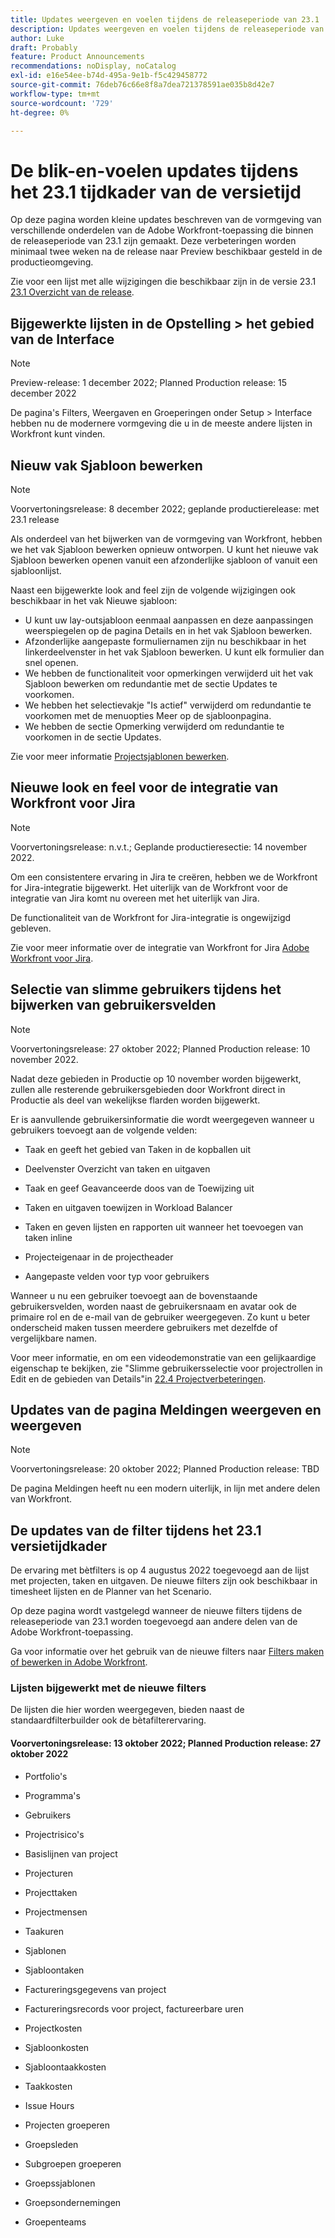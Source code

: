 ```yaml
---
title: Updates weergeven en voelen tijdens de releaseperiode van 23.1
description: Updates weergeven en voelen tijdens de releaseperiode van 23.1
author: Luke
draft: Probably
feature: Product Announcements
recommendations: noDisplay, noCatalog
exl-id: e16e54ee-b74d-495a-9e1b-f5c429458772
source-git-commit: 76deb76c66e8f8a7dea721378591ae035b8d42e7
workflow-type: tm+mt
source-wordcount: '729'
ht-degree: 0%

---
```


# De blik-en-voelen updates tijdens het 23.1 tijdkader van de versietijd

Op deze pagina worden kleine updates beschreven van de vormgeving van verschillende onderdelen van de Adobe Workfront-toepassing die binnen de releaseperiode van 23.1 zijn gemaakt. Deze verbeteringen worden minimaal twee weken na de release naar Preview beschikbaar gesteld in de productieomgeving.

Zie voor een lijst met alle wijzigingen die beschikbaar zijn in de versie 23.1 [23.1 Overzicht van de release](/help/quicksilver/product-announcements/product-releases/23.1-release-activity/23-1-release-overview.md).

## Bijgewerkte lijsten in de Opstelling > het gebied van de Interface

>[!NOTE]
>
>Preview-release: 1 december 2022; Planned Production release: 15 december 2022

De pagina&#39;s Filters, Weergaven en Groeperingen onder Setup > Interface hebben nu de modernere vormgeving die u in de meeste andere lijsten in Workfront kunt vinden.

## Nieuw vak Sjabloon bewerken

>[!NOTE]
>
>Voorvertoningsrelease: 8 december 2022; geplande productierelease: met 23.1 release

Als onderdeel van het bijwerken van de vormgeving van Workfront, hebben we het vak Sjabloon bewerken opnieuw ontworpen. U kunt het nieuwe vak Sjabloon bewerken openen vanuit een afzonderlijke sjabloon of vanuit een sjabloonlijst.

Naast een bijgewerkte look and feel zijn de volgende wijzigingen ook beschikbaar in het vak Nieuwe sjabloon:

* U kunt uw lay-outsjabloon eenmaal aanpassen en deze aanpassingen weerspiegelen op de pagina Details en in het vak Sjabloon bewerken.
* Afzonderlijke aangepaste formuliernamen zijn nu beschikbaar in het linkerdeelvenster in het vak Sjabloon bewerken. U kunt elk formulier dan snel openen.
* We hebben de functionaliteit voor opmerkingen verwijderd uit het vak Sjabloon bewerken om redundantie met de sectie Updates te voorkomen.
* We hebben het selectievakje &quot;Is actief&quot; verwijderd om redundantie te voorkomen met de menuopties Meer op de sjabloonpagina.
* We hebben de sectie Opmerking verwijderd om redundantie te voorkomen in de sectie Updates.

Zie voor meer informatie [Projectsjablonen bewerken](/help/quicksilver/manage-work/projects/create-and-manage-templates/edit-templates.md).

## Nieuwe look en feel voor de integratie van Workfront voor Jira

>[!NOTE]
>
>Voorvertoningsrelease: n.v.t.; Geplande productieresectie: 14 november 2022.

Om een consistentere ervaring in Jira te creëren, hebben we de Workfront for Jira-integratie bijgewerkt. Het uiterlijk van de Workfront voor de integratie van Jira komt nu overeen met het uiterlijk van Jira.

De functionaliteit van de Workfront for Jira-integratie is ongewijzigd gebleven.

Zie voor meer informatie over de integratie van Workfront for Jira [Adobe Workfront voor Jira](/help/quicksilver/workfront-integrations-and-apps/use-workfront-with-jira/workfront-for-jira.md).

## Selectie van slimme gebruikers tijdens het bijwerken van gebruikersvelden

>[!NOTE]
>
>Voorvertoningsrelease: 27 oktober 2022; Planned Production release: 10 november 2022.
>
>Nadat deze gebieden in Productie op 10 november worden bijgewerkt, zullen alle resterende gebruikersgebieden door Workfront direct in Productie als deel van wekelijkse flarden worden bijgewerkt.

Er is aanvullende gebruikersinformatie die wordt weergegeven wanneer u gebruikers toevoegt aan de volgende velden:

* Taak en geeft het gebied van Taken in de kopballen uit

* Deelvenster Overzicht van taken en uitgaven

* Taak en geef Geavanceerde doos van de Toewijzing uit

* Taken en uitgaven toewijzen in Workload Balancer

* Taken en geven lijsten en rapporten uit wanneer het toevoegen van taken inline

* Projecteigenaar in de projectheader

* Aangepaste velden voor typ voor gebruikers

Wanneer u nu een gebruiker toevoegt aan de bovenstaande gebruikersvelden, worden naast de gebruikersnaam en avatar ook de primaire rol en de e-mail van de gebruiker weergegeven. Zo kunt u beter onderscheid maken tussen meerdere gebruikers met dezelfde of vergelijkbare namen.

Voor meer informatie, en om een videodemonstratie van een gelijkaardige eigenschap te bekijken, zie &quot;Slimme gebruikersselectie voor projectrollen in Edit en de gebieden van Details&quot;in [22.4 Projectverbeteringen](/help/quicksilver/product-announcements/product-releases/22.4-release-activity/22-4-project-enhancements.md).

## Updates van de pagina Meldingen weergeven en weergeven

>[!NOTE]
>
>Voorvertoningsrelease: 20 oktober 2022; Planned Production release: TBD <!-- Phased rollout beginning on November 3, with availability for all customers by November 17, 2022. -->

De pagina Meldingen heeft nu een modern uiterlijk, in lijn met andere delen van Workfront.

## De updates van de filter tijdens het 23.1 versietijdkader

De ervaring met bètfilters is op 4 augustus 2022 toegevoegd aan de lijst met projecten, taken en uitgaven. De nieuwe filters zijn ook beschikbaar in timesheet lijsten en de Planner van het Scenario.

Op deze pagina wordt vastgelegd wanneer de nieuwe filters tijdens de releaseperiode van 23.1 worden toegevoegd aan andere delen van de Adobe Workfront-toepassing.

Ga voor informatie over het gebruik van de nieuwe filters naar [Filters maken of bewerken in Adobe Workfront](/help/quicksilver/reports-and-dashboards/reports/reporting-elements/create-filters.md).

### Lijsten bijgewerkt met de nieuwe filters

De lijsten die hier worden weergegeven, bieden naast de standaardfilterbuilder ook de bètafilterervaring.

#### Voorvertoningsrelease: 13 oktober 2022; Planned Production release: 27 oktober 2022

* Portfolio&#39;s

* Programma&#39;s

* Gebruikers

* Projectrisico&#39;s

* Basislijnen van project

* Projecturen

* Projecttaken

* Projectmensen

* Taakuren

* Sjablonen

* Sjabloontaken

* Factureringsgegevens van project

* Factureringsrecords voor project, factureerbare uren

* Projectkosten

* Sjabloonkosten

* Sjabloontaakkosten

* Taakkosten

* Issue Hours

* Projecten groeperen

* Groepsleden

* Subgroepen groeperen

* Groepssjablonen

* Groepsondernemingen

* Groepenteams

